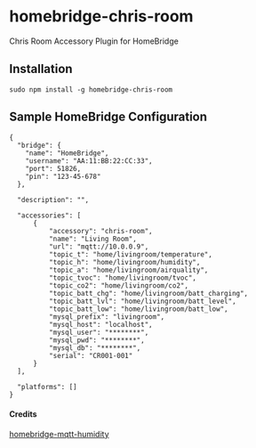 # homebridge-chris-room
Chris Room Accessory Plugin for HomeBridge

Installation
--------------------
    sudo npm install -g homebridge-chris-room


Sample HomeBridge Configuration
--------------------
    {
      "bridge": {
        "name": "HomeBridge",
        "username": "AA:11:BB:22:CC:33",
        "port": 51826,
        "pin": "123-45-678"
      },

      "description": "",

      "accessories": [
          {
              "accessory": "chris-room",
              "name": "Living Room",
              "url": "mqtt://10.0.0.9",
              "topic_t": "home/livingroom/temperature",
              "topic_h": "home/livingroom/humidity",
              "topic_a": "home/livingroom/airquality",
              "topic_tvoc": "home/livingroom/tvoc",
              "topic_co2": "home/livingroom/co2",
              "topic_batt_chg": "home/livingroom/batt_charging",
              "topic_batt_lvl": "home/livingroom/batt_level",
              "topic_batt_low": "home/livingroom/batt_low",
              "mysql_prefix": "livingroom",
              "mysql_host": "localhost",
              "mysql_user": "********",
              "mysql_pwd": "********",
              "mysql_db": "********",
              "serial": "CR001-001"
          }
      ],

      "platforms": []
    }

#### Credits

[homebridge-mqtt-humidity](https://github.com/mcchots/homebridge-mqtt-humidity)